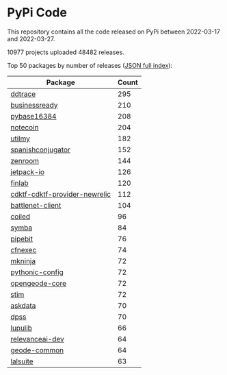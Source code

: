 # PyPi Code

This repository contains all the code released on PyPi between 2022-03-17 and 2022-03-27.

10977 projects uploaded 48482 releases. 

Top 50 packages by number of releases ([JSON full index](./index.json)):

| Package   | Count |
|-----------|-------|
| [ddtrace](https://github.com/pypi-data/pypi-code-114/tree/import/ddtrace) | 295 |
| [businessready](https://github.com/pypi-data/pypi-code-114/tree/import/businessready) | 210 |
| [pybase16384](https://github.com/pypi-data/pypi-code-114/tree/import/pybase16384) | 208 |
| [notecoin](https://github.com/pypi-data/pypi-code-114/tree/import/notecoin) | 204 |
| [utilmy](https://github.com/pypi-data/pypi-code-114/tree/import/utilmy) | 182 |
| [spanishconjugator](https://github.com/pypi-data/pypi-code-114/tree/import/spanishconjugator) | 152 |
| [zenroom](https://github.com/pypi-data/pypi-code-114/tree/import/zenroom) | 144 |
| [jetpack-io](https://github.com/pypi-data/pypi-code-114/tree/import/jetpack-io) | 126 |
| [finlab](https://github.com/pypi-data/pypi-code-114/tree/import/finlab) | 120 |
| [cdktf-cdktf-provider-newrelic](https://github.com/pypi-data/pypi-code-114/tree/import/cdktf-cdktf-provider-newrelic) | 112 |
| [battlenet-client](https://github.com/pypi-data/pypi-code-114/tree/import/battlenet-client) | 104 |
| [coiled](https://github.com/pypi-data/pypi-code-114/tree/import/coiled) | 96 |
| [symba](https://github.com/pypi-data/pypi-code-114/tree/import/symba) | 84 |
| [pipebit](https://github.com/pypi-data/pypi-code-114/tree/import/pipebit) | 76 |
| [cfnexec](https://github.com/pypi-data/pypi-code-114/tree/import/cfnexec) | 74 |
| [mkninja](https://github.com/pypi-data/pypi-code-114/tree/import/mkninja) | 72 |
| [pythonic-config](https://github.com/pypi-data/pypi-code-114/tree/import/pythonic-config) | 72 |
| [opengeode-core](https://github.com/pypi-data/pypi-code-114/tree/import/opengeode-core) | 72 |
| [stim](https://github.com/pypi-data/pypi-code-114/tree/import/stim) | 72 |
| [askdata](https://github.com/pypi-data/pypi-code-114/tree/import/askdata) | 70 |
| [dpss](https://github.com/pypi-data/pypi-code-114/tree/import/dpss) | 70 |
| [lupulib](https://github.com/pypi-data/pypi-code-114/tree/import/lupulib) | 66 |
| [relevanceai-dev](https://github.com/pypi-data/pypi-code-114/tree/import/relevanceai-dev) | 64 |
| [geode-common](https://github.com/pypi-data/pypi-code-114/tree/import/geode-common) | 64 |
| [lalsuite](https://github.com/pypi-data/pypi-code-114/tree/import/lalsuite) | 63 |
